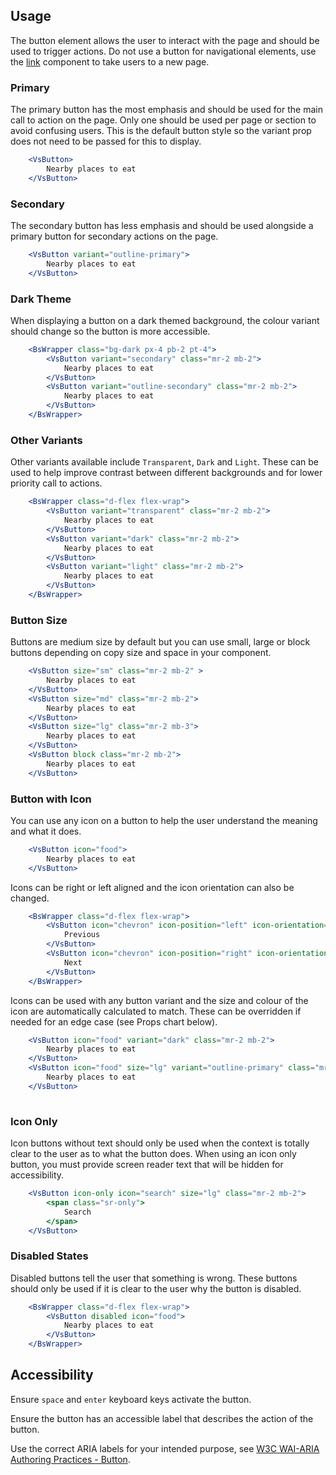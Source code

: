 ## Usage
The button element allows the user to interact with the page and should 
be used to trigger actions. Do not use a button for navigational elements, 
use the <a href="#/Elements/Link">link</a> component to take users to a new page.

### Primary
The primary button has the most emphasis and should be used for the main call 
to action on the page. Only one should be used per page or section to avoid confusing users. 
This is the default button style so the variant prop does not need to 
be passed for this to display.

```jsx
    <VsButton>
        Nearby places to eat
    </VsButton>
```

### Secondary
The secondary button has less emphasis and should be used alongside a 
primary button for secondary actions on the page. 
```jsx
    <VsButton variant="outline-primary">
        Nearby places to eat
    </VsButton>
```

### Dark Theme
When displaying a button on a dark themed background, the colour variant 
should change so the button is more accessible. 
```jsx
    <BsWrapper class="bg-dark px-4 pb-2 pt-4">
        <VsButton variant="secondary" class="mr-2 mb-2">
            Nearby places to eat
        </VsButton>
        <VsButton variant="outline-secondary" class="mr-2 mb-2">
            Nearby places to eat
        </VsButton>
    </BsWrapper>
```

### Other Variants
Other variants available include `Transparent`, `Dark` and `Light`. 
These can be used to help improve contrast between different backgrounds and
for lower priority call to actions. 
```jsx
    <BsWrapper class="d-flex flex-wrap">
        <VsButton variant="transparent" class="mr-2 mb-2">
            Nearby places to eat
        </VsButton>
        <VsButton variant="dark" class="mr-2 mb-2">
            Nearby places to eat
        </VsButton>
        <VsButton variant="light" class="mr-2 mb-2">
            Nearby places to eat
        </VsButton>
    </BsWrapper>
```

### Button Size
Buttons are medium size by default but you can use small, large or block buttons depending 
on copy size and space in your component.
```jsx
    <VsButton size="sm" class="mr-2 mb-2" >
        Nearby places to eat
    </VsButton>
    <VsButton size="md" class="mr-2 mb-2">
        Nearby places to eat
    </VsButton>
    <VsButton size="lg" class="mr-2 mb-3">
        Nearby places to eat
    </VsButton>
    <VsButton block class="mr-2 mb-2">
        Nearby places to eat
    </VsButton>
```

### Button with Icon
You can use any icon on a button to help the user understand the meaning and what it does. 
```jsx
    <VsButton icon="food">
        Nearby places to eat
    </VsButton>
```
Icons can be right or left aligned and the icon orientation can also be changed.
```jsx
    <BsWrapper class="d-flex flex-wrap">
        <VsButton icon="chevron" icon-position="left" icon-orientation="left" class="mr-2 mb-2">
            Previous
        </VsButton>
        <VsButton icon="chevron" icon-position="right" icon-orientation="right" class="mr-2 mb-2">
            Next
        </VsButton>
    </BsWrapper>
```

Icons can be used with any button variant and the size and colour of the icon are automatically 
calculated to match. These can be overridden if needed for an edge case (see Props chart below).
```jsx
    <VsButton icon="food" variant="dark" class="mr-2 mb-2">
        Nearby places to eat
    </VsButton>
    <VsButton icon="food" size="lg" variant="outline-primary" class="mr-2 mb-2">
        Nearby places to eat
    </VsButton>
    
```

### Icon Only 
Icon buttons without text should only be used when the context is totally clear to the user as 
to what the button does. When using an icon only button, you must provide screen 
reader text that will be hidden for accessibility.
```jsx
    <VsButton icon-only icon="search" size="lg" class="mr-2 mb-2">
        <span class="sr-only">
            Search
        </span>
    </VsButton>

```

### Disabled States
Disabled buttons tell the user that something is wrong. These buttons should only be used 
if it is clear to the user why the button is disabled. 

```jsx
    <BsWrapper class="d-flex flex-wrap">
        <VsButton disabled icon="food">
            Nearby places to eat
        </VsButton>
    </BsWrapper>
```

## Accessibility
Ensure `space` and `enter` keyboard keys activate the button.

Ensure the button has an accessible label that describes the action of the button.

Use the correct ARIA labels for your intended purpose, see <a href="https://www.w3.org/TR/wai-aria-practices-1.1/#button">W3C WAI-ARIA Authoring Practices - Button</a>.
